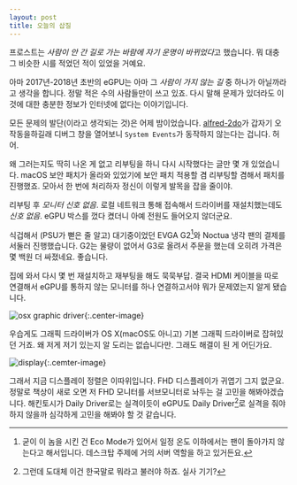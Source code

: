 ```yaml
---
layout: post
title: 오늘의 삽질
---
```


프로스트는 *사람이 안 간 길로 가는 바람에 자기 운명이 바뀌었다*고 했습니다. 뭐 대충 그 비슷한 시를 적었던 적이 있었을 거예요.

아마 2017년-2018년 초반의 eGPU는 아마 그 *사람이 가지 않는 길* 중 하나가 아닐까라고 생각을 합니다. 정말 적은 수의 사람들만이 쓰고 있죠. 다시 말해 문제가 있더라도 이것에 대한 충분한 정보가 인터넷에 없다는 이야기입니다.

모든 문제의 발단(이라고 생각되는 것)은 어제 밤이었습니다. [alfred-2do](https://canor.cf/2018/01/19/alfred-2do/)가 갑자기 오작동을하길래 디버그 창을 열어보니 `System Events`가 동작하지 않는다는 겁니다. 허어.

왜 그러는지도 딱히 나온 게 없고 리부팅을 하니 다시 시작했다는 글만 몇 개 있었습니다. macOS 보안 패치가 올라와 있었기에 보안 패치 적용할 겸 리부팅할 겸해서 패치를 진행했죠. 모아서 한 번에 처리하자 정신이 이렇게 발목을 잡을 줄이야.

리부팅 후 *모니터 신호 없음*. 로컬 네트워크 통해 접속해서 드라이버를 재설치했는데도 *신호 없음*. eGPU 박스를 껐다 켰더니 아예 전원도 들어오지 않더군요.

식겁해서 (PSU가 뻗은 줄 알고) 대기중이었던 EVGA G2[^1]와 Noctua 냉각 팬의 결제를 서둘러 진행했습니다. G2는 물량이 없어서 G3로 올려서 주문을 했는데 오히려 가격은 몇 백원 더 싸졌네요. 좋습니다.

[^1]: 굳이 이 놈을 시킨 건 Eco Mode가 있어서 일정 온도 이하에서는 팬이 돌아가지 않는다고 해서입니다. 데스크탑 주제에 거의 서버 역할을 하고 있거든요.

집에 와서 다시 몇 번 재설치하고 재부팅을 해도 묵묵부답. 결국 HDMI 케이블을 따로 연결해서 eGPU를 통하지 않는 모니터를 하나 연결하고서야 뭐가 문제였는지 알게 됐습니다.

![osx graphic driver](https://d.pr/i/MdTC5O+){:.center-image}

우습게도 그래픽 드라이버가 OS X(macOS도 아니고) 기본 그래픽 드라이버로 잡혀있던 거죠. 왜 저게 저기 있는지 알 도리는 없습니다만. 그래도 해결이 된 게 어딘가요.

![display](https://d.pr/i/Qzshha+){:.cemter-image}

그래서 지금 디스플레이 정렬은 이따위입니다. FHD 디스플레이가 귀엽기 그지 없군요. 정말로 책상이 새로 오면 저 FHD 모니터를 서브모니터로 놔두는 걸 고민을 해봐야겠습니다. 해킨토시가 Daily Driver로는 실격이듯이 eGPU도 Daily Driver[^2]로 실격을 줘야 하지 않을까 심각하게 고민을 해봐야 할 것 같습니다.

[^2]: 그런데 도대체 이건 한국말로 뭐라고 불러야 하죠. 실사 기기?